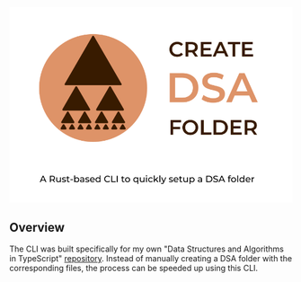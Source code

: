<p align="center">
  <picture>
    <img alt="create-dsa-folder: A Rust-based CLI to quickly setup a DSA folder" src="./images/logo.svg">
  </picture>
</p>

## Overview

The CLI was built specifically for my own "Data Structures and Algorithms in TypeScript" [repository](https://github.com/vladdoroniuk/data-structures-and-algorithms). Instead of manually creating a DSA folder with the corresponding files, the process can be speeded up using this CLI.
